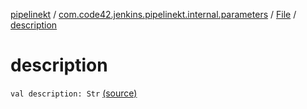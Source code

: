 [pipelinekt](../../index.md) / [com.code42.jenkins.pipelinekt.internal.parameters](../index.md) / [File](index.md) / [description](./description.md)

# description

`val description: Str` [(source)](https://github.com/code42/pipelinekt/tree/master/internal/src/main/kotlin/com/code42/jenkins/pipelinekt/internal/parameters/File.kt#L7)